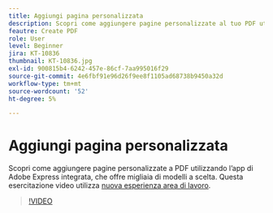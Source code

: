 ```yaml
---
title: Aggiungi pagina personalizzata
description: Scopri come aggiungere pagine personalizzate al tuo PDF utilizzando l’app di Adobe Express integrata
feautre: Create PDF
role: User
level: Beginner
jira: KT-10836
thumbnail: KT-10836.jpg
exl-id: 900815b4-6242-457e-86cf-7aa995016f29
source-git-commit: 4e6fbf91e96d26f9ee8f1105ad68738b9450a32d
workflow-type: tm+mt
source-wordcount: '52'
ht-degree: 5%

---
```


# Aggiungi pagina personalizzata

Scopri come aggiungere pagine personalizzate a PDF utilizzando l’app di Adobe Express integrata, che offre migliaia di modelli a scelta. Questa esercitazione video utilizza [nuova esperienza area di lavoro](new-workspace.md).

>[!VIDEO](https://video.tv.adobe.com/v/347331?quality=12&learn=on&hidetitle=true)
